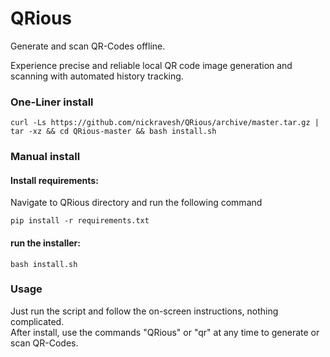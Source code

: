 # QRious
Generate and scan QR-Codes offline.

Experience precise and reliable local QR code image generation and scanning with automated history tracking.

### One-Liner install
```
curl -Ls https://github.com/nickravesh/QRious/archive/master.tar.gz | tar -xz && cd QRious-master && bash install.sh
```
### Manual install
#### Install requirements:
Navigate to QRious directory and run the following command
```
pip install -r requirements.txt
```
#### run the installer:
```
bash install.sh
```
### Usage
Just run the script and follow the on-screen instructions, nothing complicated.  
After install, use the commands "QRious" or "qr" at any time to generate or scan QR-Codes.
